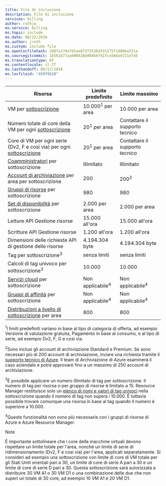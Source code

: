 ```yaml
---
title: File di inclusione
description: File di inclusione
services: billing
author: rothja
ms.service: billing
ms.topic: include
ms.date: 08/22/2018
ms.author: jroth
ms.custom: include file
ms.openlocfilehash: 2d0fa179e7d1ae87372536d315175f1406baf21a
ms.sourcegitcommit: 1b561b77aa080416b094b6f41fce5b6a4721e7d5
ms.translationtype: HT
ms.contentlocale: it-IT
ms.lasthandoff: 09/17/2018
ms.locfileid: "45979520"
---
```

| Risorsa | Limite predefinito | Limite massimo |
| --- | --- | --- |
| VM per [sottoscrizione](../articles/billing-buy-sign-up-azure-subscription.md) |10.000<sup>1</sup> per area |10.000 per area |
| Numero totale di core della VM per ogni [sottoscrizione](../articles/billing-buy-sign-up-azure-subscription.md) |20<sup>1</sup> per area | Contattare il supporto tecnico |
| Core di VM per ogni serie (Dv2, F e così via) per ogni [sottoscrizione](../articles/billing-buy-sign-up-azure-subscription.md) |20<sup>1</sup> per area | Contattare il supporto tecnico |
| [Coamministratori](../articles/billing-add-change-azure-subscription-administrator.md) per sottoscrizione |Illimitato |Illimitato |
| [Account di archiviazione](../articles/storage/common/storage-quickstart-create-account.md) per area per sottoscrizione |200 |200<sup>2</sup> |
| [Gruppi di risorse](../articles/azure-resource-manager/resource-group-overview.md) per sottoscrizione |980 |980 |
| [Set di disponibilità](../articles/virtual-machines/windows/manage-availability.md#configure-multiple-virtual-machines-in-an-availability-set-for-redundancy) per sottoscrizione |2.000 per area |2.000 per area |
| Letture API Gestione risorse |15.000 all'ora |15.000 all'ora |
| Scritture API Gestione risorse |1.200 all'ora |1.200 all'ora |
| Dimensioni delle richieste API di gestione delle risorse |4.194.304 byte |4.194.304 byte |
| Tag per sottoscrizione<sup>3</sup> |senza limiti |senza limiti |
| Calcoli di tag univoco per sottoscrizione<sup>3</sup> | 10.000 | 10.000 |
| [Servizi cloud](../articles/cloud-services/cloud-services-choose-me.md) per sottoscrizione |Non applicabile<sup>4</sup> |Non applicabile<sup>4</sup> |
| [Gruppi di affinità](../articles/virtual-network/virtual-networks-migrate-to-regional-vnet.md) per sottoscrizione |Non applicabile<sup>4</sup> |Non applicabile<sup>4</sup> |
| [Distribuzioni a livello di sottoscrizione](../articles/azure-resource-manager/deploy-to-subscription.md) per area | 800 | 800 |

<sup>1</sup>I limiti predefiniti variano in base al tipo di categoria di offerta, ad esempio Versione di valutazione gratuita, Pagamento in base al consumo, e al tipo di serie, ad esempio Dv2, F, G e così via.

<sup>2</sup>Sono inclusi gli account di archiviazione Standard e Premium. Se sono necessari più di 200 account di archiviazione, inviare una richiesta tramite il [supporto tecnico di Azure](https://azure.microsoft.com/support/faq/). Il team di Archiviazione di Azure esaminerà il caso aziendale e potrà approvare fino a un massimo di 250 account di archiviazione.

<sup>3</sup>È possibile applicare un numero illimitato di tag per sottoscrizione. Il numero di tag per risorsa o per gruppo di risorse è limitato a 15. Resource Manager restituisce solo un [elenco di nomi e valori di tag univoci](/rest/api/resources/tags#Tags_List) nella sottoscrizione quando il numero di tag non supera i 10.000. È tuttavia possibile trovare comunque una risorsa in base al tag quando il numero è superiore a 10.000.  

<sup>4</sup>Queste funzionalità non sono più necessarie con i gruppi di risorse di Azure e Azure Resource Manager.

> [!NOTE]
> È importante sottolineare che i core delle macchine virtuali devono rispettare un limite totale per l'area, nonché un limite di serie di ridimensionamento (Dv2, F e così via) per l'area, applicati separatamente.  Si consideri ad esempio una sottoscrizione con limite di core di VM totale per gli Stati Uniti orientali pari a 30, un limite di core di serie A pari a 30 e un limite di core di serie D pari a 30.  Questa sottoscrizione sarà autorizzata a distribuire 30 VM A1 o 30 VM D1 o una combinazione delle due che non superi un totale di 30 core, ad esempio 10 VM A1 e 20 VM D1.  
> <!-- -->
> 
> 

